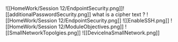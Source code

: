 ![[HomeWork/Session 12/EndpointSecurity.png]]![[additionalPasswordSecurity.png]]
what is a cipher text ?
![[HomeWork/Session 12/EndpointSecurity.png]]
![[EnableSSH.png]]
![[HomeWork/Session 12/ModuleObjectives.png]]
![[SmallNetworkTopolgies.png]]
![[DeviceInaSmallNetwork.png]]